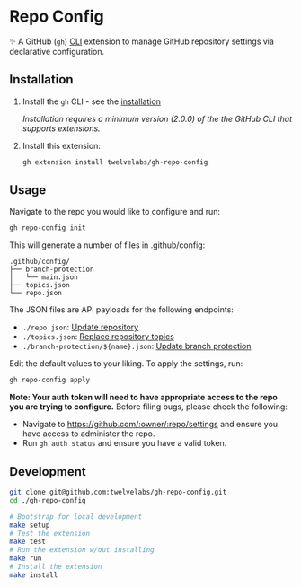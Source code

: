 # Repo Config

:sparkles: A GitHub (`gh`) [CLI](https://cli.github.com) extension to manage GitHub repository settings via declarative configuration.

## Installation

1. Install the `gh` CLI - see the [installation](https://github.com/cli/cli#installation)

   _Installation requires a minimum version (2.0.0) of the the GitHub CLI that supports extensions._

2. Install this extension:

   ```sh
   gh extension install twelvelabs/gh-repo-config
   ```

## Usage

Navigate to the repo you would like to configure and run:

```sh
gh repo-config init
```

This will generate a number of files in .github/config:

```text
.github/config/
├── branch-protection
│   └── main.json
├── topics.json
└── repo.json
```

The JSON files are API payloads for the following endpoints:

- `./repo.json`: [Update repository](https://docs.github.com/en/rest/repos/repos#update-a-repository)
- `./topics.json`: [Replace repository topics](https://docs.github.com/en/rest/repos/repos#replace-all-repository-topics)
- `./branch-protection/${name}.json`: [Update branch protection](https://docs.github.com/en/rest/branches/branch-protection#update-branch-protection)

Edit the default values to your liking. To apply the settings, run:

```sh
gh repo-config apply
```

**Note: Your auth token will need to have appropriate access to the repo you are trying to configure.** Before filing bugs, please check the following:

- Navigate to <https://github.com/:owner/:repo/settings> and ensure you have access to administer the repo.
- Run `gh auth status` and ensure you have a valid token.

## Development

```sh
git clone git@github.com:twelvelabs/gh-repo-config.git
cd ./gh-repo-config

# Bootstrap for local development
make setup
# Test the extension
make test
# Run the extension w/out installing
make run
# Install the extension
make install
```
